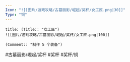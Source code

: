 ```yaml
---
Icon: "![[图片/游戏攻略/古墓丽影/崛起/奖杯/女工匠.png|30]]"
Type: "铜"
---
```

```ad-common-bronze-trophy
title: (Title:: "女工匠")
![[图片/游戏攻略/古墓丽影/崛起/奖杯/女工匠.png|100]]

(Comment:: "制作 5 个装备")
```

#古墓丽影/崛起/奖杯 #奖杯 #奖杯/铜
